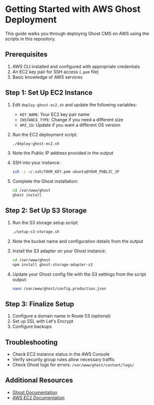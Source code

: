 # Getting Started with AWS Ghost Deployment

This guide walks you through deploying Ghost CMS on AWS using the scripts in this repository.

## Prerequisites

1. AWS CLI installed and configured with appropriate credentials
2. An EC2 key pair for SSH access (`.pem` file)
3. Basic knowledge of AWS services

## Step 1: Set Up EC2 Instance

1. Edit `deploy-ghost-ec2.sh` and update the following variables:
   - `KEY_NAME`: Your EC2 key pair name
   - `INSTANCE_TYPE`: Change if you need a different size
   - `AMI_ID`: Update if you want a different OS version

2. Run the EC2 deployment script:
   ```bash
   ./deploy-ghost-ec2.sh
   ```

3. Note the Public IP address provided in the output

4. SSH into your instance:
   ```bash
   ssh -i ~/.ssh/YOUR_KEY.pem ubuntu@YOUR_PUBLIC_IP
   ```

5. Complete the Ghost installation:
   ```bash
   cd /var/www/ghost
   ghost install
   ```

## Step 2: Set Up S3 Storage

1. Run the S3 storage setup script:
   ```bash
   ./setup-s3-storage.sh
   ```

2. Note the bucket name and configuration details from the output

3. Install the S3 adapter on your Ghost instance:
   ```bash
   cd /var/www/ghost
   npm install ghost-storage-adapter-s3
   ```

4. Update your Ghost config file with the S3 settings from the script output:
   ```bash
   nano /var/www/ghost/config.production.json
   ```

## Step 3: Finalize Setup

1. Configure a domain name in Route 53 (optional)
2. Set up SSL with Let's Encrypt
3. Configure backups

## Troubleshooting

- Check EC2 instance status in the AWS Console
- Verify security group rules allow necessary traffic
- Check Ghost logs for errors: `/var/www/ghost/content/logs/`

## Additional Resources

- [Ghost Documentation](https://ghost.org/docs/)
- [AWS EC2 Documentation](https://docs.aws.amazon.com/ec2/) 